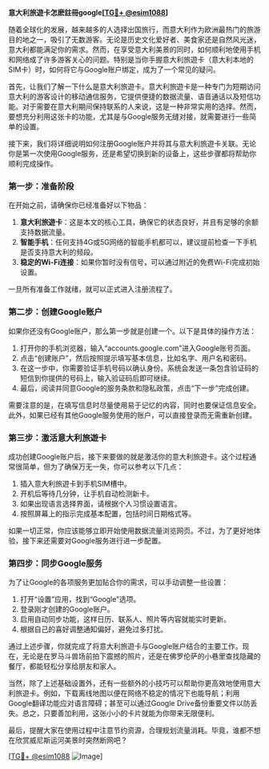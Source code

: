 **意大利旅遊卡怎麽註冊google[[TG💪+ @esim1088](https://t.me/s/esim1088)]**

随着全球化的发展，越来越多的人选择出国旅行，而意大利作为欧洲最热门的旅游目的地之一，吸引了无数游客。无论是历史文化爱好者、美食家还是自然风光迷，意大利都能满足你的需求。然而，在享受意大利美景的同时，如何顺利地使用手机和网络成了许多游客关心的问题。特别是当你手握意大利旅遊卡（意大利本地的SIM卡）时，如何将它与Google账户绑定，成为了一个常见的疑问。

首先，让我们了解一下什么是意大利旅遊卡。意大利旅遊卡是一种专门为短期访问意大利的游客设计的移动通信服务，它提供便捷的数据流量、语音通话以及短信功能。对于需要在意大利期间保持联系的人来说，这是一种非常实用的选择。然而，要想充分利用这张卡的功能，尤其是与Google服务无缝对接，就需要进行一些简单的设置。

接下来，我们将详细说明如何注册Google账户并将其与意大利旅遊卡关联。无论你是第一次使用Google服务，还是希望切换到新的设备上，这些步骤都将帮助你顺利完成操作。

### 第一步：准备阶段

在开始之前，请确保你已经准备好以下物品：

1. **意大利旅遊卡**：这是本文的核心工具，确保它的状态良好，并且有足够的余额支持数据流量。
2. **智能手机**：任何支持4G或5G网络的智能手机都可以，建议提前检查一下手机是否支持意大利的频段。
3. **稳定的Wi-Fi连接**：如果你暂时没有信号，可以通过附近的免费Wi-Fi完成初始设置。

一旦所有准备工作就绪，就可以正式进入注册流程了。

### 第二步：创建Google账户

如果你还没有Google账户，那么第一步就是创建一个。以下是具体的操作方法：

1. 打开你的手机浏览器，输入“accounts.google.com”进入Google账号页面。
2. 点击“创建账户”，然后按照提示填写基本信息，比如名字、用户名和密码。
3. 在这一步中，你需要验证手机号码以确认身份。系统会发送一条包含验证码的短信到你提供的号码上，输入验证码后即可继续。
4. 最后，阅读并同意Google的服务条款和隐私政策，点击“下一步”完成创建。

需要注意的是，在填写信息时尽量使用易于记忆的内容，同时也要保证信息安全。此外，如果已经有其他Google服务使用的账户，可以直接登录而无需重新创建。

### 第三步：激活意大利旅遊卡

成功创建Google账户后，接下来要做的就是激活你的意大利旅遊卡。这个过程通常很简单，但为了确保万无一失，你可以参考以下几点：

1. 插入意大利旅遊卡到手机SIM槽中。
2. 开机后等待几分钟，让手机自动检测新卡。
3. 如果出现语言选择界面，请根据个人习惯设置语言。
4. 按照屏幕上的指示完成基本配置，包括时间日期格式等。

如果一切正常，你应该能够立即开始使用数据流量浏览网页。不过，为了更好地体验，接下来还需要对Google服务进行进一步配置。

### 第四步：同步Google服务

为了让Google的各项服务更加贴合你的需求，可以手动调整一些设置：

1. 打开“设置”应用，找到“Google”选项。
2. 登录刚才创建的Google账户。
3. 启用自动同步功能，这样日历、联系人、照片等内容就能实时更新。
4. 根据自己的喜好调整通知偏好，避免过多打扰。

通过上述步骤，你就完成了将意大利旅遊卡与Google账户结合的主要工作。现在，无论是在罗马斗兽场前拍下震撼的照片，还是在佛罗伦萨的小巷里查找隐藏的餐厅，都能轻松分享给朋友和家人。

当然，除了上述基础设置外，还有一些额外的小技巧可以帮助你更高效地使用意大利旅遊卡。例如，下载离线地图以便在网络不稳定的情况下也能导航；利用Google翻译功能应对语言障碍；甚至可以通过Google Drive备份重要文件以防丢失。总之，只要善加利用，这张小小的卡片就能为你带来无限便利。

最后，提醒大家在使用过程中注意节约资源，合理规划流量消耗。毕竟，谁都不想在欣赏威尼斯运河美景时突然断网吧？

[[TG💪+ @esim1088](https://t.me/s/esim1088) ![Image](https://i.postimg.cc/4NQfJmqS/Snipaste-2025-05-13-00-14-12.png)]